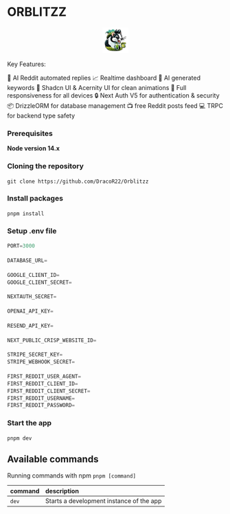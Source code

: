 # ORBLITZZ

<p align="center">
<img alt='/' src="/public/logo-bg.png" width="60px" height="auto"/>
</p>

Key Features:

🤖 AI Reddit automated replies
📈 Realtime dashboard
🦾 AI generated keywords
💎 Shadcn UI & Acernity UI for clean animations
📱 Full responsiveness for all devices
🔒 Next Auth V5 for authentication & security
📦 DrizzleORM for database management
📺 free Reddit posts feed
💻 TRPC for backend type safety

### Prerequisites

**Node version 14.x**

### Cloning the repository

```shell
git clone https://github.com/DracoR22/Orblitzz
```

### Install packages

```shell
pnpm install
```

### Setup .env file

```js
PORT=3000

DATABASE_URL=

GOOGLE_CLIENT_ID=
GOOGLE_CLIENT_SECRET=

NEXTAUTH_SECRET=

OPENAI_API_KEY=

RESEND_API_KEY=

NEXT_PUBLIC_CRISP_WEBSITE_ID=

STRIPE_SECRET_KEY=
STRIPE_WEBHOOK_SECRET=

FIRST_REDDIT_USER_AGENT=
FIRST_REDDIT_CLIENT_ID=
FIRST_REDDIT_CLIENT_SECRET=
FIRST_REDDIT_USERNAME=
FIRST_REDDIT_PASSWORD=
```

### Start the app

```shell
pnpm dev
```

## Available commands

Running commands with npm `pnpm [command]`

| command | description                              |
| :------ | :--------------------------------------- |
| `dev`   | Starts a development instance of the app |